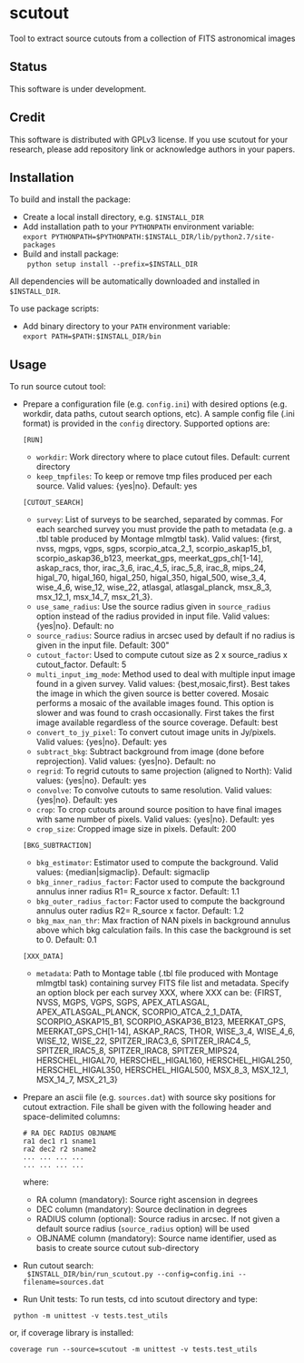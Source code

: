 # scutout
Tool to extract source cutouts from a collection of FITS astronomical images

## **Status**
This software is under development.

## **Credit**
This software is distributed with GPLv3 license. If you use scutout for your research, please add repository link or acknowledge authors in your papers.

## **Installation**  

To build and install the package:    

* Create a local install directory, e.g. ```$INSTALL_DIR```
* Add installation path to your ```PYTHONPATH``` environment variable:   
  ``` export PYTHONPATH=$PYTHONPATH:$INSTALL_DIR/lib/python2.7/site-packages ```
* Build and install package:   
  ``` python setup install --prefix=$INSTALL_DIR```   

All dependencies will be automatically downloaded and installed in ```$INSTALL_DIR```.   
     
To use package scripts:

* Add binary directory to your ```PATH``` environment variable:   
  ``` export PATH=$PATH:$INSTALL_DIR/bin ```    

## **Usage**  

To run source cutout tool:

* Prepare a configuration file (e.g. ```config.ini```) with desired options (e.g. workdir, data paths, cutout search options, etc). A sample config file (.ini format) is provided in the ```config``` directory. Supported options are:        

  `[RUN]`
    - `workdir`: Work directory where to place cutout files. Default: current directory
    - `keep_tmpfiles`: To keep or remove tmp files produced per each source. Valid values: {yes|no}. Default: yes    
    
  `[CUTOUT_SEARCH]`
    - `survey`: List of surveys to be searched, separated by commas. For each searched survey you must provide the path to metadata (e.g. a .tbl table produced by Montage mImgtbl task). Valid values: {first, nvss, mgps, vgps, sgps, scorpio_atca_2_1, scorpio_askap15_b1, scorpio_askap36_b123, meerkat_gps, meerkat_gps_ch[1-14], askap_racs, thor, irac_3_6, irac_4_5, irac_5_8, irac_8, mips_24, higal_70, higal_160, higal_250, higal_350, higal_500, wise_3_4, wise_4_6, wise_12, wise_22, atlasgal, atlasgal_planck, msx_8_3, msx_12_1, msx_14_7, msx_21_3}.    
    - `use_same_radius`: Use the source radius given in `source_radius` option instead of the radius provided in input file. Valid values: {yes|no}. Default: no
    - `source_radius`: Source radius in arcsec used by default if no radius is given in the input file. Default: 300"
    - `cutout_factor`: Used to compute cutout size as 2 x source_radius x cutout_factor. Default: 5
    - `multi_input_img_mode`: Method used to deal with multiple input image found in a given survey. Valid values: {best,mosaic,first}. Best takes the image in which the given source is better covered. Mosaic performs a mosaic of the available images found. This option is slower and was found to crash occasionally. First takes the first image available regardless of the source coverage. Default: best
    - `convert_to_jy_pixel`: To convert cutout image units in Jy/pixels. Valid values: {yes|no}. Default: yes
    - `subtract_bkg`: Subtract background from image (done before reprojection). Valid values: {yes|no}. Default: no
    - `regrid`: To regrid cutouts to same projection (aligned to North): Valid values: {yes|no}. Default: yes
    - `convolve`: To convolve cutouts to same resolution. Valid values: {yes|no}. Default: yes
    - `crop`: To crop cutouts around source position to have final images with same number of pixels. Valid values: {yes|no}. Default: yes
    - `crop_size`: Cropped image size in pixels. Default: 200
    
  `[BKG_SUBTRACTION]`    
    - `bkg_estimator`: Estimator used to compute the background. Valid values: {median|sigmaclip}. Default: sigmaclip
    - `bkg_inner_radius_factor`: Factor used to compute the background annulus inner radius R1= R_source x factor. Default: 1.1
    - `bkg_outer_radius_factor`: Factor used to compute the background annulus outer radius R2= R_source x factor. Default: 1.2
    - `bkg_max_nan_thr`: Max fraction of NAN pixels in background annulus above which bkg calculation fails. In this case the background is set to 0. Default: 0.1
    
  `[XXX_DATA]`
    - `metadata`: Path to Montage table (.tbl file produced with Montage mImgtbl task) containing survey FITS file list and metadata. Specify an option block per each survey XXX, where XXX can be: {FIRST, NVSS, MGPS, VGPS, SGPS, APEX_ATLASGAL, APEX_ATLASGAL_PLANCK, SCORPIO_ATCA_2_1_DATA, SCORPIO_ASKAP15_B1, SCORPIO_ASKAP36_B123, MEERKAT_GPS, MEERKAT_GPS_CH[1-14], ASKAP_RACS, THOR, WISE_3_4, WISE_4_6, WISE_12, WISE_22, SPITZER_IRAC3_6, SPITZER_IRAC4_5, SPITZER_IRAC5_8, SPITZER_IRAC8, SPITZER_MIPS24, HERSCHEL_HIGAL70, HERSCHEL_HIGAL160, HERSCHEL_HIGAL250, HERSCHEL_HIGAL350, HERSCHEL_HIGAL500, MSX_8_3, MSX_12_1, MSX_14_7, MSX_21_3}   
    
    
* Prepare an ascii file (e.g. ```sources.dat```) with source sky positions for cutout extraction. File shall be given with the following header and space-delimited columns:    
    
    ```# RA DEC RADIUS OBJNAME```    
    ```ra1 dec1 r1 sname1```    
    ```ra2 dec2 r2 sname2```    
    ```... ... ... ...```     
    ```... ... ... ...```    
         
    where:    
    - RA column (mandatory): Source right ascension in degrees   
    - DEC column (mandatory): Source declination in degrees    
    - RADIUS column (optional): Source radius in arcsec. If not given a default source radius (```source_radius``` option) will be used   
    - OBJNAME column (mandatory): Source name identifier, used as basis to create source cutout sub-directory    

* Run cutout search:   
  ``` $INSTALL_DIR/bin/run_scutout.py --config=config.ini --filename=sources.dat```   

* Run Unit tests:
To run tests, cd into scutout directory and type:

``` python -m unittest -v tests.test_utils```

or, if coverage library is installed:

``` coverage run --source=scutout -m unittest -v tests.test_utils ```
